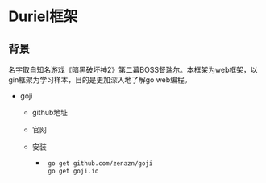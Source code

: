 # Duriel框架

## 背景

名字取自知名游戏《暗黑破坏神2》第二幕BOSS督瑞尔。本框架为web框架，以gin框架为学习样本，目的是更加深入地了解go web编程。

+ goji

  + github地址 

  + 官网

  + 安装

    + ```bash
       go get github.com/zenazn/goji
       go get goji.io
      ```

